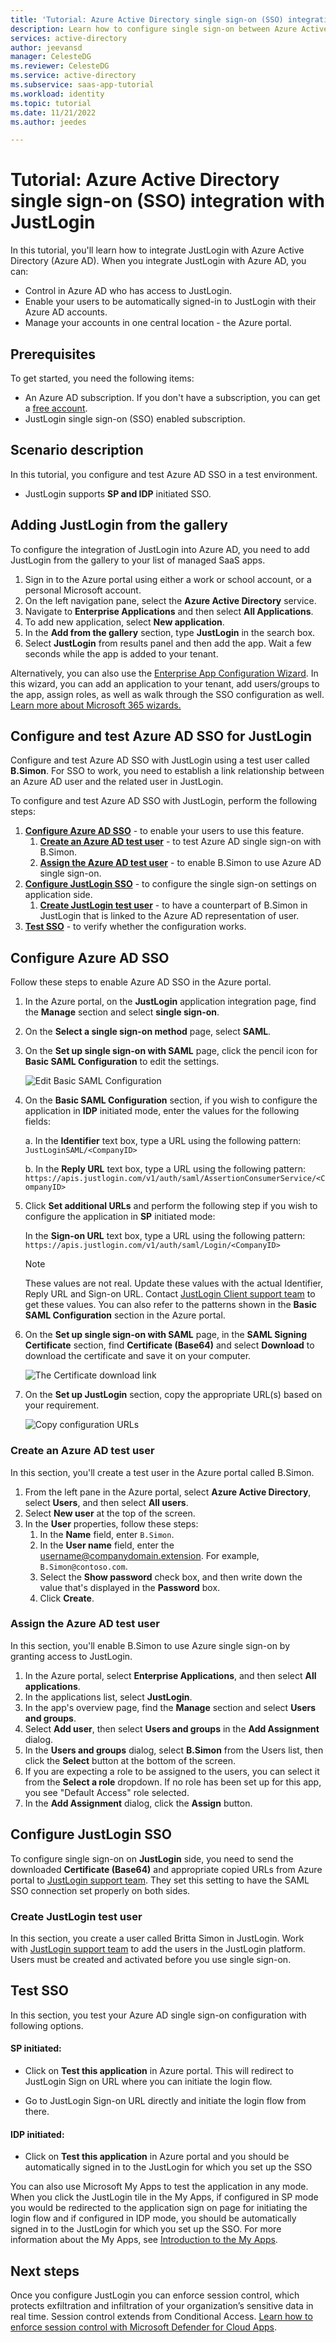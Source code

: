 ```yaml
---
title: 'Tutorial: Azure Active Directory single sign-on (SSO) integration with JustLogin'
description: Learn how to configure single sign-on between Azure Active Directory and JustLogin.
services: active-directory
author: jeevansd
manager: CelesteDG
ms.reviewer: CelesteDG
ms.service: active-directory
ms.subservice: saas-app-tutorial
ms.workload: identity
ms.topic: tutorial
ms.date: 11/21/2022
ms.author: jeedes

---
```


# Tutorial: Azure Active Directory single sign-on (SSO) integration with JustLogin

In this tutorial, you'll learn how to integrate JustLogin with Azure Active Directory (Azure AD). When you integrate JustLogin with Azure AD, you can:

* Control in Azure AD who has access to JustLogin.
* Enable your users to be automatically signed-in to JustLogin with their Azure AD accounts.
* Manage your accounts in one central location - the Azure portal.

## Prerequisites

To get started, you need the following items:

* An Azure AD subscription. If you don't have a subscription, you can get a [free account](https://azure.microsoft.com/free/).
* JustLogin single sign-on (SSO) enabled subscription.

## Scenario description

In this tutorial, you configure and test Azure AD SSO in a test environment.

* JustLogin supports **SP and IDP** initiated SSO.


## Adding JustLogin from the gallery

To configure the integration of JustLogin into Azure AD, you need to add JustLogin from the gallery to your list of managed SaaS apps.

1. Sign in to the Azure portal using either a work or school account, or a personal Microsoft account.
1. On the left navigation pane, select the **Azure Active Directory** service.
1. Navigate to **Enterprise Applications** and then select **All Applications**.
1. To add new application, select **New application**.
1. In the **Add from the gallery** section, type **JustLogin** in the search box.
1. Select **JustLogin** from results panel and then add the app. Wait a few seconds while the app is added to your tenant.

 Alternatively, you can also use the [Enterprise App Configuration Wizard](https://portal.office.com/AdminPortal/home?Q=Docs#/azureadappintegration). In this wizard, you can add an application to your tenant, add users/groups to the app, assign roles, as well as walk through the SSO configuration as well. [Learn more about Microsoft 365 wizards.](/microsoft-365/admin/misc/azure-ad-setup-guides)


## Configure and test Azure AD SSO for JustLogin

Configure and test Azure AD SSO with JustLogin using a test user called **B.Simon**. For SSO to work, you need to establish a link relationship between an Azure AD user and the related user in JustLogin.

To configure and test Azure AD SSO with JustLogin, perform the following steps:

1. **[Configure Azure AD SSO](#configure-azure-ad-sso)** - to enable your users to use this feature.
    1. **[Create an Azure AD test user](#create-an-azure-ad-test-user)** - to test Azure AD single sign-on with B.Simon.
    1. **[Assign the Azure AD test user](#assign-the-azure-ad-test-user)** - to enable B.Simon to use Azure AD single sign-on.
1. **[Configure JustLogin SSO](#configure-justlogin-sso)** - to configure the single sign-on settings on application side.
    1. **[Create JustLogin test user](#create-justlogin-test-user)** - to have a counterpart of B.Simon in JustLogin that is linked to the Azure AD representation of user.
1. **[Test SSO](#test-sso)** - to verify whether the configuration works.

## Configure Azure AD SSO

Follow these steps to enable Azure AD SSO in the Azure portal.

1. In the Azure portal, on the **JustLogin** application integration page, find the **Manage** section and select **single sign-on**.
1. On the **Select a single sign-on method** page, select **SAML**.
1. On the **Set up single sign-on with SAML** page, click the pencil icon for **Basic SAML Configuration** to edit the settings.

   ![Edit Basic SAML Configuration](common/edit-urls.png)

1. On the **Basic SAML Configuration** section, if you wish to configure the application in **IDP** initiated mode, enter the values for the following fields:

    a. In the **Identifier** text box, type a URL using the following pattern:
    `JustLoginSAML/<CompanyID>`

    b. In the **Reply URL** text box, type a URL using the following pattern:
    `https://apis.justlogin.com/v1/auth/saml/AssertionConsumerService/<CompanyID>`

1. Click **Set additional URLs** and perform the following step if you wish to configure the application in **SP** initiated mode:

    In the **Sign-on URL** text box, type a URL using the following pattern:
    `https://apis.justlogin.com/v1/auth/saml/Login/<CompanyID>`

	> [!NOTE]
	> These values are not real. Update these values with the actual Identifier, Reply URL and Sign-on URL. Contact [JustLogin Client support team](mailto:support@justlogin.com) to get these values. You can also refer to the patterns shown in the **Basic SAML Configuration** section in the Azure portal.

1. On the **Set up single sign-on with SAML** page, in the **SAML Signing Certificate** section,  find **Certificate (Base64)** and select **Download** to download the certificate and save it on your computer.

	![The Certificate download link](common/certificatebase64.png)

1. On the **Set up JustLogin** section, copy the appropriate URL(s) based on your requirement.

	![Copy configuration URLs](common/copy-configuration-urls.png)

### Create an Azure AD test user

In this section, you'll create a test user in the Azure portal called B.Simon.

1. From the left pane in the Azure portal, select **Azure Active Directory**, select **Users**, and then select **All users**.
1. Select **New user** at the top of the screen.
1. In the **User** properties, follow these steps:
   1. In the **Name** field, enter `B.Simon`.  
   1. In the **User name** field, enter the username@companydomain.extension. For example, `B.Simon@contoso.com`.
   1. Select the **Show password** check box, and then write down the value that's displayed in the **Password** box.
   1. Click **Create**.

### Assign the Azure AD test user

In this section, you'll enable B.Simon to use Azure single sign-on by granting access to JustLogin.

1. In the Azure portal, select **Enterprise Applications**, and then select **All applications**.
1. In the applications list, select **JustLogin**.
1. In the app's overview page, find the **Manage** section and select **Users and groups**.
1. Select **Add user**, then select **Users and groups** in the **Add Assignment** dialog.
1. In the **Users and groups** dialog, select **B.Simon** from the Users list, then click the **Select** button at the bottom of the screen.
1. If you are expecting a role to be assigned to the users, you can select it from the **Select a role** dropdown. If no role has been set up for this app, you see "Default Access" role selected.
1. In the **Add Assignment** dialog, click the **Assign** button.

## Configure JustLogin SSO

To configure single sign-on on **JustLogin** side, you need to send the downloaded **Certificate (Base64)** and appropriate copied URLs from Azure portal to [JustLogin support team](mailto:support@justlogin.com). They set this setting to have the SAML SSO connection set properly on both sides.

### Create JustLogin test user

In this section, you create a user called Britta Simon in JustLogin. Work with [JustLogin support team](mailto:support@justlogin.com) to add the users in the JustLogin platform. Users must be created and activated before you use single sign-on.

## Test SSO 

In this section, you test your Azure AD single sign-on configuration with following options. 

#### SP initiated:

* Click on **Test this application** in Azure portal. This will redirect to JustLogin Sign on URL where you can initiate the login flow.  

* Go to JustLogin Sign-on URL directly and initiate the login flow from there.

#### IDP initiated:

* Click on **Test this application** in Azure portal and you should be automatically signed in to the JustLogin for which you set up the SSO 

You can also use Microsoft My Apps to test the application in any mode. When you click the JustLogin tile in the My Apps, if configured in SP mode you would be redirected to the application sign on page for initiating the login flow and if configured in IDP mode, you should be automatically signed in to the JustLogin for which you set up the SSO. For more information about the My Apps, see [Introduction to the My Apps](https://support.microsoft.com/account-billing/sign-in-and-start-apps-from-the-my-apps-portal-2f3b1bae-0e5a-4a86-a33e-876fbd2a4510).


## Next steps

Once you configure JustLogin you can enforce session control, which protects exfiltration and infiltration of your organization’s sensitive data in real time. Session control extends from Conditional Access. [Learn how to enforce session control with Microsoft Defender for Cloud Apps](/cloud-app-security/proxy-deployment-any-app).
